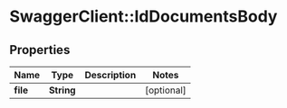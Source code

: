 # SwaggerClient::IdDocumentsBody

## Properties
Name | Type | Description | Notes
------------ | ------------- | ------------- | -------------
**file** | **String** |  | [optional] 

